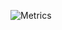 ![Metrics](https://metrics.lecoq.io/yourtulloh?template=classic&activity=1&languages=1&pagespeed=1&stars=1&lines=1&languages.ignored=html%2C%20css&languages.limit=8&languages.sections=most-used&languages.colors=github&languages.threshold=0%25&languages.indepth=false&languages.categories=markup%2C%20programming&languages.recent.categories=markup%2C%20programming&languages.recent.load=300&languages.recent.days=14&stars.limit=4&activity.limit=5&activity.load=300&activity.days=14&activity.filter=all&activity.visibility=all&activity.timestamps=false&pagespeed.url=yourtulloh.my.id&pagespeed.detailed=false&pagespeed.screenshot=true&config.timezone=Asia%2FJakarta)
